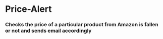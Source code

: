 # Price-Alert
### Checks the price of a particular product from Amazon is fallen or not and sends email accordingly 
